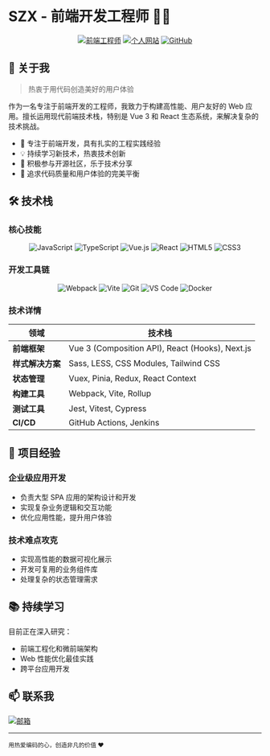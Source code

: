 # SZX - 前端开发工程师 👨‍💻

<div align="center">
  
[![前端工程师](https://img.shields.io/badge/职业-前端工程师-blue?style=for-the-badge&logo=frontendmentor)](https://is-97.vercel.app/)
[![个人网站](https://img.shields.io/badge/主页-个人作品集-brightgreen?style=for-the-badge&logo=vercel)](https://is-97.vercel.app/)
[![GitHub](https://img.shields.io/badge/GitHub-个人主页-181717?style=for-the-badge&logo=github)](https://github.com/is-97/)

</div>

## 👋 关于我

> 热衷于用代码创造美好的用户体验

作为一名专注于前端开发的工程师，我致力于构建高性能、用户友好的 Web 应用。擅长运用现代前端技术栈，特别是 Vue 3 和 React 生态系统，来解决复杂的技术挑战。

- 🚀 专注于前端开发，具有扎实的工程实践经验
- 💡 持续学习新技术，热衷技术创新
- 🤝 积极参与开源社区，乐于技术分享
- 🎯 追求代码质量和用户体验的完美平衡

## 🛠️ 技术栈

### 核心技能

<div align="center">

![JavaScript](https://img.shields.io/badge/JavaScript-F7DF1E?style=flat-square&logo=javascript&logoColor=black)
![TypeScript](https://img.shields.io/badge/TypeScript-3178C6?style=flat-square&logo=typescript&logoColor=white)
![Vue.js](https://img.shields.io/badge/Vue.js-4FC08D?style=flat-square&logo=vue.js&logoColor=white)
![React](https://img.shields.io/badge/React-61DAFB?style=flat-square&logo=react&logoColor=black)
![HTML5](https://img.shields.io/badge/HTML5-E34F26?style=flat-square&logo=html5&logoColor=white)
![CSS3](https://img.shields.io/badge/CSS3-1572B6?style=flat-square&logo=css3&logoColor=white)

</div>

### 开发工具链

<div align="center">

![Webpack](https://img.shields.io/badge/Webpack-8DD6F9?style=flat-square&logo=webpack&logoColor=black)
![Vite](https://img.shields.io/badge/Vite-646CFF?style=flat-square&logo=vite&logoColor=white)
![Git](https://img.shields.io/badge/Git-F05032?style=flat-square&logo=git&logoColor=white)
![VS Code](https://img.shields.io/badge/VS%20Code-007ACC?style=flat-square&logo=visual-studio-code&logoColor=white)
![Docker](https://img.shields.io/badge/Docker-2496ED?style=flat-square&logo=docker&logoColor=white)

</div>

### 技术详情

| 领域 | 技术栈 |
|------|---------|
| **前端框架** | Vue 3 (Composition API), React (Hooks), Next.js |
| **样式解决方案** | Sass, LESS, CSS Modules, Tailwind CSS |
| **状态管理** | Vuex, Pinia, Redux, React Context |
| **构建工具** | Webpack, Vite, Rollup |
| **测试工具** | Jest, Vitest, Cypress |
| **CI/CD** | GitHub Actions, Jenkins |

## 💼 项目经验

### 企业级应用开发
- 负责大型 SPA 应用的架构设计和开发
- 实现复杂业务逻辑和交互功能
- 优化应用性能，提升用户体验

### 技术难点攻克
- 实现高性能的数据可视化展示
- 开发可复用的业务组件库
- 处理复杂的状态管理需求

## 📚 持续学习

目前正在深入研究：
- 前端工程化和微前端架构
- Web 性能优化最佳实践
- 跨平台应用开发

## 📫 联系我

[![邮箱](https://img.shields.io/badge/📧_s_shizhenxing@163.com-D14836?style=flat-square&logo=gmail&logoColor=white)](mailto:s_shizhenxing@163.com)

---

<div align="left">
  <sub>用热爱编码的心，创造非凡的价值 ❤️</sub>
</div>
